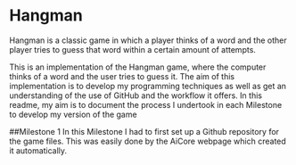 # Hangman
Hangman is a classic game in which a player thinks of a word and the other player tries to guess that word within a certain amount of attempts.

This is an implementation of the Hangman game, where the computer thinks of a word and the user tries to guess it. 
The aim of this implementation is to develop my programming techniques as well as get an understanding of the use of GitHub and the workflow it offers.
In this readme, my aim is to document the process I undertook in each Milestone to develop my version of the game

##Milestone 1
In this Milestone I had to first set up a Github repository for the game files. This was easily done by the AiCore webpage which created it automatically.

##
